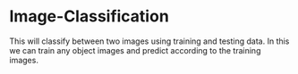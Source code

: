 # Image-Classification
This will classify between two images using training and testing data.
In this we can train any object images and predict according to the
training images.
